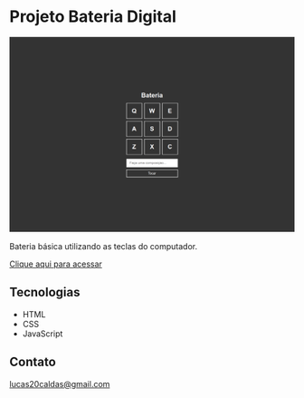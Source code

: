 # Projeto Bateria Digital

![preview](./.github/previewDrummer.png)

Bateria básica utilizando as teclas do computador.

[Clique aqui para acessar](https://lucascaldasb.github.io/Projeto-Digital-Drummer)

## Tecnologias

- HTML
- CSS
- JavaScript

## Contato

lucas20caldas@gmail.com